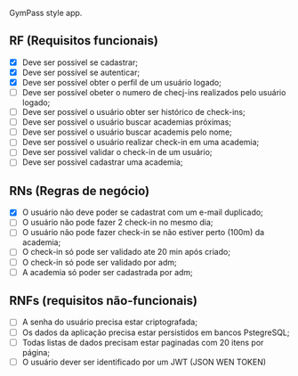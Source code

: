 GymPass style app.

## RF (Requisitos funcionais)

- [x] Deve ser possivel se cadastrar;
- [x] Deve ser possível se autenticar;
- [x] Deve ser possível obter o perfil de um usuário logado;
- [ ] Deve ser possível obeter o numero de checj-ins realizados pelo usuário logado;
- [ ] Deve ser possível o usuário obter ser histórico de check-ins;
- [ ] Deve ser possível o usuário buscar academias próximas;
- [ ] Deve ser possível o usuário buscar academis pelo nome;
- [ ] Deve ser possível o usuário realizar check-in em uma academia;
- [ ] Deve ser possível validar o check-in de um usuário;
- [ ] Deve ser possível cadastrar uma academia;

## RNs (Regras de negócio)

- [x] O usuário não deve poder se cadastrat com um e-mail duplicado;
- [ ] O usuário não pode fazer 2 check-in no mesmo dia;
- [ ] O usuário não pode fazer check-in se não estiver perto (100m) da academia;
- [ ] O check-in só pode ser validado ate 20 min após criado;
- [ ] O check-in só pode ser validado por adm;
- [ ] A academia só poder ser cadastrada por adm;

## RNFs (requisitos não-funcionais)

- [ ] A senha do usuário precisa estar criptografada;
- [ ] Os dados da aplicação precisa estar persistidos em bancos PstegreSQL;
- [ ] Todas listas de dados precisam estar paginadas com 20 itens por página;
- [ ] O usuário dever ser identificado por um JWT (JSON WEN TOKEN)